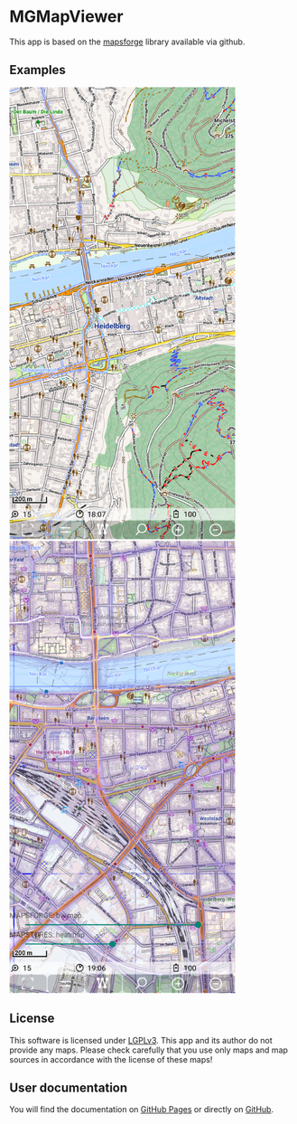 # MGMapViewer
This app is based on the [mapsforge](https://github.com/mapsforge/mapsforge) library available via github. 

## Examples
<img src="./docs/Features/MainMapFeatures/Mapsforge/mapsforge_map.png" width="400" />&nbsp; 
<img src="./docs/Features/MainMapFeatures/MapMulti/multi_map1.png" width="400" />


## License 
This software is licensed under [LGPLv3](./LICENSE). This app and its author do not provide any maps. Please check carefully that you use only maps and map sources in accordance with
the license of these maps!


## User documentation
You will find the documentation on [GitHub Pages](https://mg4gh.github.io/MGMapViewer/) or directly on [GitHub](./docs/index.md).




